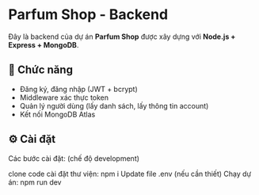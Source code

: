 # Parfum Shop - Backend

Đây là backend của dự án **Parfum Shop** được xây dựng với **Node.js + Express + MongoDB**.

## 🚀 Chức năng
- Đăng ký, đăng nhập (JWT + bcrypt)
- Middleware xác thực token
- Quản lý người dùng (lấy danh sách, lấy thông tin account)
- Kết nối MongoDB Atlas

## ⚙️ Cài đặt
Các bước cài đặt: (chế độ development)

clone code
cài đặt thư viện: npm i
Update file .env (nếu cần thiết)
Chạy dự án: npm run dev


